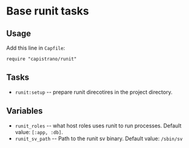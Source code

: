 # Base runit tasks

## Usage

Add this line in `Capfile`:
```
require "capistrano/runit"
```

## Tasks

* `runit:setup` -- prepare runit direcotires in the project directory.

## Variables

* `runit_roles` -- what host roles uses runit to run processes. Default value: `[:app, :db]`.
* `runit_sv_path` -- Path to the runit sv binary. Default value: `/sbin/sv`
